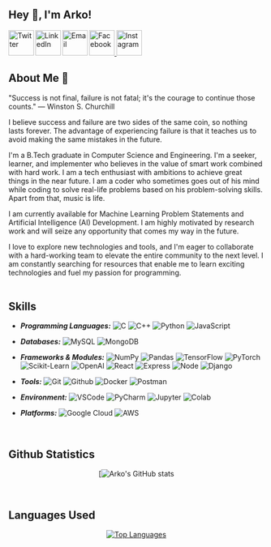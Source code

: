 ## Hey 👋, I'm Arko!

<a href="#" rel="nofollow">
    <img alt="Facebook" width="50px" src="https://www.logo.wine/a/logo/Facebook/Facebook-f_Logo-Blue-Logo.wine.svg" />
</a>

<a href="#">
    <img alt="Instagram" width="50px" src="https://www.logo.wine/a/logo/Instagram/Instagram-Logo.wine.svg" />
</a>

<a href="#">
    <img align="left" alt="Twitter" width="50px" src="https://www.logo.wine/a/logo/Twitter/Twitter-Logo.wine.svg" />
</a>

<a href="#">
    <img align="left" alt="LinkedIn" width="50px" src="https://www.logo.wine/a/logo/LinkedIn/LinkedIn-Icon-Logo.wine.svg" />
</a>

<a href="mailto:arkosengupta700@gmail.com">
    <img align="left" alt="Email" width="50px" src="https://www.logo.wine/a/logo/Gmail/Gmail-Logo.wine.svg" />
</a>

</br>

## About Me 🚀

"Success is not final, failure is not fatal; it's the courage to continue those counts."
— Winston S. Churchill

I believe success and failure are two sides of the same coin, so nothing lasts forever. The advantage of experiencing failure is that it teaches us to avoid making the same mistakes in the future.

I'm a B.Tech graduate in Computer Science and Engineering. I'm a seeker, learner, and implementer who believes in the value of smart work combined with hard work. I am a tech enthusiast with ambitions to achieve great things in the near future. I am a coder who sometimes goes out of his mind while coding to solve real-life problems based on his problem-solving skills. Apart from that, music is life.

I am currently available for Machine Learning Problem Statements and Artificial Intelligence (AI) Development. I am highly motivated by research work and will seize any opportunity that comes my way in the future.

I love to explore new technologies and tools, and I'm eager to collaborate with a hard-working team to elevate the entire community to the next level. I am constantly searching for resources that enable me to learn exciting technologies and fuel my passion for programming.
</br></br>

## Skills

- **_Programming Languages:_** <img alt="C" src="https://img.shields.io/badge/C-A8B9CC?logo=c&logoColor=fff&style=flat-square"/> <img alt="C++" src="https://img.shields.io/badge/C%2B%2B-00599C?logo=cplusplus&logoColor=fff&style=flat-square"/> <img alt="Python" src="https://img.shields.io/badge/Python-3776AB?logo=python&logoColor=fff&style=flat-square"/> <img alt="JavaScript" src="https://img.shields.io/badge/JavaScript-F7DF1E?logo=javascript&logoColor=000&style=flat-square"/>
  
- **_Databases:_** <img alt='MySQL' src="https://img.shields.io/badge/MySQL-4479A1?logo=mysql&logoColor=fff&style=flat-square"/> <img alt="MongoDB" src="https://img.shields.io/badge/MongoDB-47A248?logo=mongodb&logoColor=fff&style=flat-square" />

- **_Frameworks & Modules:_** <img alt="NumPy" src="https://img.shields.io/badge/NumPy-013243?logo=numpy&logoColor=fff&style=flat-square"/>  <img alt="Pandas" src="https://img.shields.io/badge/pandas-150458?logo=pandas&logoColor=fff&style=flat-square"/>  <img alt="TensorFlow" src="https://img.shields.io/badge/TensorFlow-FF6F00?logo=tensorflow&logoColor=fff&style=flat-square"/>  <img alt="PyTorch" src="https://img.shields.io/badge/PyTorch-EE4C2C?logo=pytorch&logoColor=fff&style=flat-square"/> <img alt="Scikit-Learn" src="https://img.shields.io/badge/scikit--learn-F7931E?logo=scikitlearn&logoColor=fff&style=flat-square"/> <img alt="OpenAI" src="https://img.shields.io/badge/OpenAI-412991?logo=openai&logoColor=fff&style=flat-square"/> <img alt="React" src="https://img.shields.io/badge/React-61DAFB?logo=react&logoColor=000&style=flat-square"/> <img alt="Express" src="https://img.shields.io/badge/Express-000?logo=express&logoColor=fff&style=flat-square"/> <img alt="Node" src="https://img.shields.io/badge/Node.js-393?logo=nodedotjs&logoColor=fff&style=flat-square"/> <img alt="Django" src="https://img.shields.io/badge/Django-092E20?logo=django&logoColor=fff&style=flat-square"/>

- **_Tools:_** <img alt="Git" src="https://img.shields.io/badge/Git-F05032?logo=git&logoColor=fff&style=flat-square"/> <img alt="Github" src="https://img.shields.io/badge/GitHub-181717?logo=github&logoColor=fff&style=flat-square"/> <img alt="Docker" src="https://img.shields.io/badge/Docker-2496ED?logo=docker&logoColor=fff&style=flat-square"/> <img alt="Postman" src="https://img.shields.io/badge/Postman-FF6C37?logo=postman&logoColor=fff&style=flat-square"/>

- **_Environment:_** <img alt="VSCode" src="https://img.shields.io/badge/Visual%20Studio%20Code-007ACC?logo=visualstudiocode&logoColor=fff&style=flat-square"/> <img alt="PyCharm" src="https://img.shields.io/badge/PyCharm-000?logo=pycharm&logoColor=fff&style=flat-square"/> <img alt="Jupyter" src="https://img.shields.io/badge/Jupyter-F37626?logo=jupyter&logoColor=fff&style=flat-square"/> <img alt="Colab" src="https://img.shields.io/badge/Google%20Colab-F9AB00?logo=googlecolab&logoColor=fff&style=flat-square"/>

- **_Platforms:_** <img alt='Google Cloud' src="https://img.shields.io/badge/Google%20Cloud-4285F4?logo=googlecloud&logoColor=fff&style=flat-square"/> <img alt='AWS' src="https://img.shields.io/badge/Amazon%20AWS-232F3E?logo=amazonaws&logoColor=fff&style=flat-square"/>

</br>

## Github Statistics
<div align="center">

   [![Arko's GitHub stats](https://github-readme-stats.vercel.app/api?username=arko-sengupta&show_icons=true&theme=radical)
 
 </div>
 
 </br>
 
 ## Languages Used
 <div align="center">
   
   [![Top Languages](https://github-readme-stats.vercel.app/api/top-langs/?username=arko-sengupta)](https://github.com/arko-sengupta/arko-sengupta)
   
  </div>
</br>
